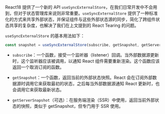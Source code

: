 React18 提供了一个新的 API `useSyncExternalStore`，在我们日常开发中不会用到，但对于状态管理库来说则非常重要。`useSyncExternalStore` 提供了一种标准化的方式来共享外部状态，并保证组件与这些外部状态源的同步，简化了跨组件状态共享的复杂度，也解决了我们在上文提到的 React Tearing 的问题。

`useSyncExternalStore` 的基本用法如下：
```javascript
const snapshot = useSyncExternalStore(subscribe, getSnapshot, getServerSnapshot?)
```

- `subscribe`：一个函数，接受一个监听器（listener）回调。当外部数据源更新时，这个监听器应该被调用，以通知 React 组件需要重新渲染。这个函数应该返回一个取消订阅的函数。

- `getSnapshot`：一个函数，返回当前的外部状态快照。React 会在订阅外部数据源时调用它来获取最初的状态，之后每当外部数据源通知 React 更新时，也会调用它来获取最新状态。

- `getServerSnapshot`（可选）：在服务端渲染（SSR）中使用，返回当前外部状态的快照，类似于 getSnapshot，但专门用于 SSR 使用。